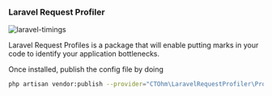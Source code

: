 ### Laravel Request Profiler

![laravel-timings](https://github.com/user-attachments/assets/9ea1f374-8db2-4deb-8522-de5d872b3bd9)

Laravel Request Profiles is a package that will enable putting marks in your code to identify your application
bottlenecks.

Once installed, publish the config file by doing

```sh
php artisan vendor:publish --provider="CTOhm\LaravelRequestProfiler\Providers\TimingsServiceProvider" --tag=config
```
